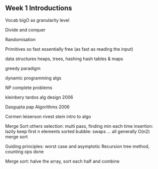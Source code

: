 Week 1 Introductions
--------------------

Vocab
bigO as granularity level

Divide and conquer

Randomisation

Primitives
    so fast essentially free (as fast as reading the input)

data structures
    heaps, trees, hashing
    hash tables & maps

greedy paradigm

dynamic programming algs

NP complete problems

kleinbery tardos alg design 2006

Dasgupta pap Algorithms 2006

Cormen leiserson rivest stein intro to algo

Merge Sort
    others 
        selection: multi pass, finding min each time
        insertion: lazily keep first n elements sorted
        bubble: swaps
        ... all generally O(n2)
    merge sort

Guiding principles: worst case and asymptotic
Recursion tree method, counting ops done

Merge sort:
    halve the array, sort each half and combine


